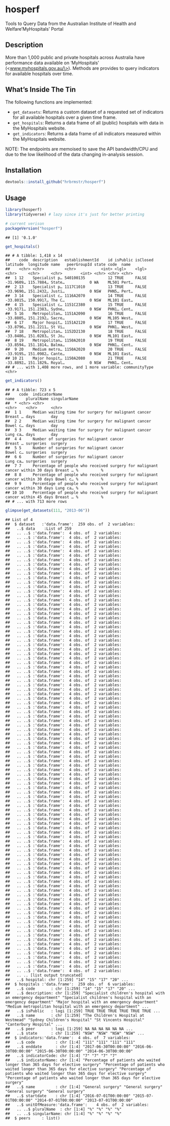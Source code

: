 
# hosperf

Tools to Query Data from the Australian Institute of Health and
Welfare’MyHospitals’ Portal

## Description

More than 1,000 public and private hospitals across Australia have
performance data available on ‘MyHospitals’
(\<www.myhospitals.gov.au/\>). Methods are provides to query indicators
for available hospitals over time.

## What’s Inside The Tin

The following functions are implemented:

  - `get_datasets`: Returns a custom dataset of a requested set of
    indicators for all available hospitals over a given time frame.
  - `get_hospitals`: Returns a data frame of all (public) hospitals with
    data in the MyHospitals website.
  - `get_indicators`: Returns a data frame of all indicators measured
    within the MyHospitals website.

NOTE: The endpoints are memoised to save the API bandwidth/CPU and due
to the low likelihood of the data changing in-analysis session.

## Installation

``` r
devtools::install_github("hrbrmstr/hosperf")
```

## Usage

``` r
library(hosperf)
library(tidyverse) # lazy since it's just for better printing

# current verison
packageVersion("hosperf")
```

    ## [1] '0.1.0'

``` r
get_hospitals()
```

    ## # A tibble: 1,418 x 14
    ##    code  description   establishmentId    id isPublic isClosed latitude  longitude name   peerGroupId state code  name 
    ##    <chr> <chr>         <chr>           <int> <lgl>    <lgl>    <chr>     <chr>     <chr>        <int> <chr> <chr> <chr>
    ##  1 12    Specialist p… 540100135          12 TRUE     FALSE    -31.9609… 115.7884… State…           0 WA    ML501 Pert…
    ##  2 13    Specialist p… 1117C1010          13 TRUE     FALSE    -33.9690… 151.2432… Justi…           0 NSW   PHN5… Pert…
    ##  3 14    Specialist c… 1116A2070          14 TRUE     FALSE    -33.8015… 150.9917… The C…           0 NSW   ML101 East…
    ##  4 15    Specialist c… 1151C2380          15 TRUE     FALSE    -33.9171… 151.2383… Sydne…           0 NSW   PHN1… Cent…
    ##  5 16    Metropolitan… 1151A2090          16 TRUE     FALSE    -33.8805… 151.2192… Sacre…           0 NSW   ML105 West…
    ##  6 17    Major hospit… 1151A2120          17 TRUE     FALSE    -33.8796… 151.2211… St Vi…           0 NSW   PHN1… West…
    ##  7 18    Metropolitan… 1152D2130          18 TRUE     FALSE    -33.8486… 151.0283… St Jo…           0 NSW   ML101 East…
    ##  8 19    Metropolitan… 1150A2010          19 TRUE     FALSE    -33.8594… 151.1814… Balma…           0 NSW   PHN1… Cent…
    ##  9 20    Medium metro… 1150A2020          20 TRUE     FALSE    -33.9195… 151.0982… Cante…           0 NSW   ML101 East…
    ## 10 21    Major hospit… 1150A2080          21 TRUE     FALSE    -33.8892… 151.1829… Royal…           0 NSW   PHN1… Cent…
    ## # ... with 1,408 more rows, and 1 more variable: communityType <chr>

``` r
get_indicators()
```

    ## # A tibble: 723 x 5
    ##    code  indicatorName                                                                 name     pluralName singularName
    ##  * <chr> <chr>                                                                         <chr>    <chr>      <chr>       
    ##  1 1     Median waiting time for surgery for malignant cancer                          Breast … days       day         
    ##  2 2     Median waiting time for surgery for malignant cancer                          Bowel c… days       day         
    ##  3 3     Median waiting time for surgery for malignant cancer                          Lung ca… days       day         
    ##  4 4     Number of surgeries for malignant cancer                                      Breast … surgeries  surgery     
    ##  5 5     Number of surgeries for malignant cancer                                      Bowel c… surgeries  surgery     
    ##  6 6     Number of surgeries for malignant cancer                                      Lung ca… surgeries  surgery     
    ##  7 7     Percentage of people who received surgery for malignant cancer within 30 days Breast … %          %           
    ##  8 8     Percentage of people who received surgery for malignant cancer within 30 days Bowel c… %          %           
    ##  9 9     Percentage of people who received surgery for malignant cancer within 30 days Lung ca… %          %           
    ## 10 10    Percentage of people who received surgery for malignant cancer within 45 days Breast … %          %           
    ## # ... with 713 more rows

``` r
glimpse(get_datasets(111, "2013-06"))
```

    ## List of 4
    ##  $ dataset   :'data.frame':  259 obs. of  2 variables:
    ##   ..$ data    :List of 259
    ##   .. ..$ :'data.frame':  4 obs. of  2 variables:
    ##   .. ..$ :'data.frame':  4 obs. of  2 variables:
    ##   .. ..$ :'data.frame':  4 obs. of  2 variables:
    ##   .. ..$ :'data.frame':  4 obs. of  2 variables:
    ##   .. ..$ :'data.frame':  4 obs. of  2 variables:
    ##   .. ..$ :'data.frame':  4 obs. of  2 variables:
    ##   .. ..$ :'data.frame':  4 obs. of  2 variables:
    ##   .. ..$ :'data.frame':  4 obs. of  2 variables:
    ##   .. ..$ :'data.frame':  4 obs. of  2 variables:
    ##   .. ..$ :'data.frame':  4 obs. of  2 variables:
    ##   .. ..$ :'data.frame':  4 obs. of  2 variables:
    ##   .. ..$ :'data.frame':  4 obs. of  2 variables:
    ##   .. ..$ :'data.frame':  4 obs. of  2 variables:
    ##   .. ..$ :'data.frame':  4 obs. of  2 variables:
    ##   .. ..$ :'data.frame':  4 obs. of  2 variables:
    ##   .. ..$ :'data.frame':  4 obs. of  2 variables:
    ##   .. ..$ :'data.frame':  4 obs. of  2 variables:
    ##   .. ..$ :'data.frame':  4 obs. of  2 variables:
    ##   .. ..$ :'data.frame':  4 obs. of  2 variables:
    ##   .. ..$ :'data.frame':  4 obs. of  2 variables:
    ##   .. ..$ :'data.frame':  4 obs. of  2 variables:
    ##   .. ..$ :'data.frame':  4 obs. of  2 variables:
    ##   .. ..$ :'data.frame':  4 obs. of  2 variables:
    ##   .. ..$ :'data.frame':  4 obs. of  2 variables:
    ##   .. ..$ :'data.frame':  4 obs. of  2 variables:
    ##   .. ..$ :'data.frame':  4 obs. of  2 variables:
    ##   .. ..$ :'data.frame':  4 obs. of  2 variables:
    ##   .. ..$ :'data.frame':  4 obs. of  2 variables:
    ##   .. ..$ :'data.frame':  4 obs. of  2 variables:
    ##   .. ..$ :'data.frame':  4 obs. of  2 variables:
    ##   .. ..$ :'data.frame':  4 obs. of  2 variables:
    ##   .. ..$ :'data.frame':  4 obs. of  2 variables:
    ##   .. ..$ :'data.frame':  4 obs. of  2 variables:
    ##   .. ..$ :'data.frame':  4 obs. of  2 variables:
    ##   .. ..$ :'data.frame':  4 obs. of  2 variables:
    ##   .. ..$ :'data.frame':  4 obs. of  2 variables:
    ##   .. ..$ :'data.frame':  4 obs. of  2 variables:
    ##   .. ..$ :'data.frame':  4 obs. of  2 variables:
    ##   .. ..$ :'data.frame':  4 obs. of  2 variables:
    ##   .. ..$ :'data.frame':  4 obs. of  2 variables:
    ##   .. ..$ :'data.frame':  4 obs. of  2 variables:
    ##   .. ..$ :'data.frame':  4 obs. of  2 variables:
    ##   .. ..$ :'data.frame':  4 obs. of  2 variables:
    ##   .. ..$ :'data.frame':  4 obs. of  2 variables:
    ##   .. ..$ :'data.frame':  4 obs. of  2 variables:
    ##   .. ..$ :'data.frame':  4 obs. of  2 variables:
    ##   .. ..$ :'data.frame':  4 obs. of  2 variables:
    ##   .. ..$ :'data.frame':  4 obs. of  2 variables:
    ##   .. ..$ :'data.frame':  4 obs. of  2 variables:
    ##   .. ..$ :'data.frame':  4 obs. of  2 variables:
    ##   .. ..$ :'data.frame':  4 obs. of  2 variables:
    ##   .. ..$ :'data.frame':  4 obs. of  2 variables:
    ##   .. ..$ :'data.frame':  4 obs. of  2 variables:
    ##   .. ..$ :'data.frame':  4 obs. of  2 variables:
    ##   .. ..$ :'data.frame':  4 obs. of  2 variables:
    ##   .. ..$ :'data.frame':  4 obs. of  2 variables:
    ##   .. ..$ :'data.frame':  4 obs. of  2 variables:
    ##   .. ..$ :'data.frame':  4 obs. of  2 variables:
    ##   .. ..$ :'data.frame':  4 obs. of  2 variables:
    ##   .. ..$ :'data.frame':  4 obs. of  2 variables:
    ##   .. ..$ :'data.frame':  4 obs. of  2 variables:
    ##   .. ..$ :'data.frame':  4 obs. of  2 variables:
    ##   .. ..$ :'data.frame':  4 obs. of  2 variables:
    ##   .. ..$ :'data.frame':  4 obs. of  2 variables:
    ##   .. ..$ :'data.frame':  4 obs. of  2 variables:
    ##   .. ..$ :'data.frame':  4 obs. of  2 variables:
    ##   .. ..$ :'data.frame':  4 obs. of  2 variables:
    ##   .. ..$ :'data.frame':  4 obs. of  2 variables:
    ##   .. ..$ :'data.frame':  4 obs. of  2 variables:
    ##   .. ..$ :'data.frame':  4 obs. of  2 variables:
    ##   .. ..$ :'data.frame':  4 obs. of  2 variables:
    ##   .. ..$ :'data.frame':  4 obs. of  2 variables:
    ##   .. ..$ :'data.frame':  4 obs. of  2 variables:
    ##   .. ..$ :'data.frame':  4 obs. of  2 variables:
    ##   .. ..$ :'data.frame':  4 obs. of  2 variables:
    ##   .. ..$ :'data.frame':  4 obs. of  2 variables:
    ##   .. ..$ :'data.frame':  4 obs. of  2 variables:
    ##   .. ..$ :'data.frame':  4 obs. of  2 variables:
    ##   .. ..$ :'data.frame':  4 obs. of  2 variables:
    ##   .. ..$ :'data.frame':  4 obs. of  2 variables:
    ##   .. ..$ :'data.frame':  4 obs. of  2 variables:
    ##   .. ..$ :'data.frame':  4 obs. of  2 variables:
    ##   .. ..$ :'data.frame':  4 obs. of  2 variables:
    ##   .. ..$ :'data.frame':  4 obs. of  2 variables:
    ##   .. ..$ :'data.frame':  4 obs. of  2 variables:
    ##   .. ..$ :'data.frame':  4 obs. of  2 variables:
    ##   .. ..$ :'data.frame':  4 obs. of  2 variables:
    ##   .. ..$ :'data.frame':  4 obs. of  2 variables:
    ##   .. ..$ :'data.frame':  4 obs. of  2 variables:
    ##   .. ..$ :'data.frame':  4 obs. of  2 variables:
    ##   .. ..$ :'data.frame':  4 obs. of  2 variables:
    ##   .. ..$ :'data.frame':  4 obs. of  2 variables:
    ##   .. ..$ :'data.frame':  4 obs. of  2 variables:
    ##   .. ..$ :'data.frame':  4 obs. of  2 variables:
    ##   .. ..$ :'data.frame':  4 obs. of  2 variables:
    ##   .. ..$ :'data.frame':  4 obs. of  2 variables:
    ##   .. ..$ :'data.frame':  4 obs. of  2 variables:
    ##   .. ..$ :'data.frame':  4 obs. of  2 variables:
    ##   .. ..$ :'data.frame':  4 obs. of  2 variables:
    ##   .. .. [list output truncated]
    ##   ..$ hospital: chr [1:259] "14" "15" "17" "20" ...
    ##  $ hospitals :'data.frame':  259 obs. of  6 variables:
    ##   ..$ code       : chr [1:259] "14" "15" "17" "20" ...
    ##   ..$ description: chr [1:259] "Specialist children's hospital with an emergency department" "Specialist children's hospital with an emergency department" "Major hospital with an emergency department" "Medium metropolitan hospital with an emergency department" ...
    ##   ..$ isPublic   : logi [1:259] TRUE TRUE TRUE TRUE TRUE TRUE ...
    ##   ..$ name       : chr [1:259] "The Children's Hospital at Westmead" "Sydney Children's Hospital" "St Vincents Hospital" "Canterbury Hospital" ...
    ##   ..$ peer       : logi [1:259] NA NA NA NA NA NA ...
    ##   ..$ state      : chr [1:259] "NSW" "NSW" "NSW" "NSW" ...
    ##  $ indicators:'data.frame':  4 obs. of  7 variables:
    ##   ..$ code         : chr [1:4] "111" "111" "111" "111"
    ##   ..$ enddate      : chr [1:4] "2017-06-30T00:00:00" "2016-06-30T00:00:00" "2015-06-30T00:00:00" "2014-06-30T00:00:00"
    ##   ..$ indicatorCode: chr [1:4] "7" "7" "7" "7"
    ##   ..$ indicatorName: chr [1:4] "Percentage of patients who waited longer than 365 days for elective surgery" "Percentage of patients who waited longer than 365 days for elective surgery" "Percentage of patients who waited longer than 365 days for elective surgery" "Percentage of patients who waited longer than 365 days for elective surgery"
    ##   ..$ name         : chr [1:4] "General surgery" "General surgery" "General surgery" "General surgery"
    ##   ..$ startdate    : chr [1:4] "2016-07-01T00:00:00" "2015-07-01T00:00:00" "2014-07-01T00:00:00" "2013-07-01T00:00:00"
    ##   ..$ unitOfMeasure:'data.frame':    4 obs. of  2 variables:
    ##   .. ..$ pluralName  : chr [1:4] "%" "%" "%" "%"
    ##   .. ..$ singularName: chr [1:4] "%" "%" "%" "%"
    ##  $ peers     : list()
